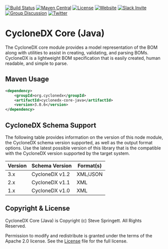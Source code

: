[![Build Status](https://github.com/CycloneDX/cyclonedx-core-java/workflows/Maven%20CI/badge.svg)](https://github.com/CycloneDX/cyclonedx-core-java/actions?workflow=Maven+CI)
[![Maven Central](https://maven-badges.herokuapp.com/maven-central/org.cyclonedx/cyclonedx-core-java/badge.svg)](https://maven-badges.herokuapp.com/maven-central/org.cyclonedx/cyclonedx-core-java)
[![License](https://img.shields.io/badge/license-Apache%202.0-brightgreen.svg)][License]
[![Website](https://img.shields.io/badge/https://-cyclonedx.org-blue.svg)](https://cyclonedx.org/)
[![Slack Invite](https://img.shields.io/badge/Slack-Join-blue?logo=slack&labelColor=393939)](https://cyclonedx.org/slack/invite)
[![Group Discussion](https://img.shields.io/badge/discussion-groups.io-blue.svg)](https://groups.io/g/CycloneDX)
[![Twitter](https://img.shields.io/twitter/url/http/shields.io.svg?style=social&label=Follow)](https://twitter.com/CycloneDX_Spec)


CycloneDX Core (Java)
=========

The CycloneDX core module provides a model representation of the BOM along with utilities to assist in creating, 
validating, and parsing BOMs. CycloneDX is a lightweight BOM specification that is easily created, human readable, 
and simple to parse.

Maven Usage
-------------------

```xml
<dependency>
    <groupId>org.cyclonedx</groupId>
    <artifactId>cyclonedx-core-java</artifactId>
    <version>3.0.6</version>
</dependency>
```

## CycloneDX Schema Support

The following table provides information on the version of this node module, the CycloneDX schema version supported, 
as well as the output format options. Use the latest possible version of this library that is the compatible with 
the CycloneDX version supported by the target system.

| Version | Schema Version | Format(s) |
| ------- | ----------------- | --------- |
| 3.x | CycloneDX v1.2 | XML/JSON |
| 2.x | CycloneDX v1.1 | XML |
| 1.x | CycloneDX v1.0 | XML |

Copyright & License
-------------------

CycloneDX Core (Java) is Copyright (c) Steve Springett. All Rights Reserved.

Permission to modify and redistribute is granted under the terms of the Apache 2.0 license. See the [License] file for the full license.

[License]: https://github.com/CycloneDX/cyclonedx-core-java/blob/master/LICENSE
